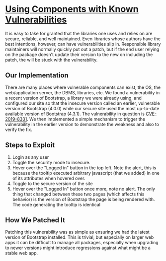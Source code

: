 # [Using Components with Known Vulnerabilities](https://owasp.org/www-project-top-ten/2017/A9_2017-Using_Components_with_Known_Vulnerabilities)

It is easy to take for granted that the libraries one uses and relies on are secure, reliable, and well maintained. Even libraries whose authors have the best intentions, however, can have vulnerabilities slip in. Responsible library maintainers will normally quickly put out a patch, but if the end user relying on the package doesn't update their version to the new on including the patch, the will be stuck with the vulnerability. 

## Our Implementation

There are many places where vulnerable components can exist, the OS, the web/application server, the DBMS, libraries, etc. We found a vulnerability in a recent version of Bootstrap, a library we were already using, and configured our site so that the insecure version called an earlier, vulnerable version of Bootstrap (4.0.0) while our secure site used the most up-to-date available version of Bootstrap (4.3.1). The vulnerability in question is [CVE-2019-8331](https://github.com/advisories/GHSA-9v3m-8fp8-mj99). We then implemented a simple mechanism to trigger the vulnerability in the earlier version to demonstrate the weakness and also to verify the fix.

## Steps to Exploit
1. Login as any user
2. Toggle the security mode to insecure.
3. Hover over the "Logged in" button in the top left. Note the alert, this is because the tooltip executed arbitrary javascript (that we added) in one of its attributes when hovered over.
4. Toggle to the secure version of the site
5. Hover over the "Logged In" button once more, note no alert. The only thing that changed between these two pages (which affects this behavior) is the version of Bootstrap the page is being rendered with. The code generating the tooltip is identical

## How We Patched It
Patching this vulnerability was as simple as ensuring we had the latest version of Bootstrap installed. This is trivial, but especially on larger web apps it can be difficult to manage all packages, especially when upgrading to newer versions might introduce regressions against what might be a stable web app.